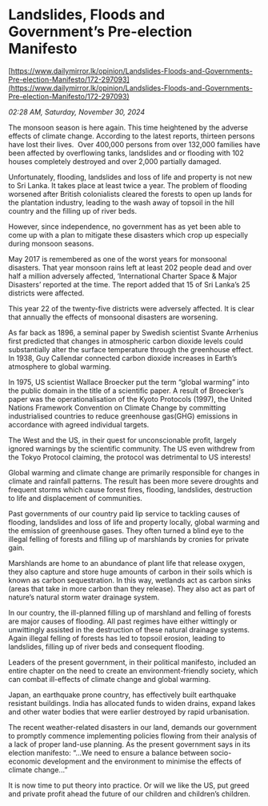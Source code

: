 # Landslides, Floods and Government’s Pre-election Manifesto

[https://www.dailymirror.lk/opinion/Landslides-Floods-and-Governments-Pre-election-Manifesto/172-297093](https://www.dailymirror.lk/opinion/Landslides-Floods-and-Governments-Pre-election-Manifesto/172-297093)

*02:28 AM, Saturday, November 30, 2024*

The monsoon season is here again. This time heightened by the adverse effects of climate change. According to the latest reports, thirteen persons have lost their lives.  Over 400,000 persons from over 132,000 families have been affected by overflowing tanks, landslides and or flooding with 102 houses completely destroyed and over 2,000 partially damaged.

Unfortunately, flooding, landslides and loss of life and property is not new to Sri Lanka. It takes place at least twice a year. The problem of flooding worsened after British colonialists cleared the forests to open up lands for the plantation industry, leading to the wash away of topsoil in the hill country and the filling up of river beds.

However, since independence, no government has as yet been able to come up with a plan to mitigate these disasters which crop up especially during monsoon seasons.

May 2017 is remembered as one of the worst years for monsoonal disasters. That year monsoon rains left at least 202 people dead and over half a million adversely affected, ‘International Charter Space & Major Disasters’ reported at the time. The report added that 15 of Sri Lanka’s 25 districts were affected.

This year 22 of the twenty-five districts were adversely affected. It is clear that annually the effects of monsoonal disasters are worsening.

As far back as 1896, a seminal paper by Swedish scientist Svante Arrhenius first predicted that changes in atmospheric carbon dioxide levels could substantially alter the surface temperature through the greenhouse effect. In 1938, Guy Callendar connected carbon dioxide increases in Earth’s atmosphere to global warming.

In 1975, US scientist Wallace Broecker put the term “global warming” into the public domain in the title of a scientific paper. A result of Broecker’s paper was the operationalisation of the Kyoto Protocols (1997), the United Nations Framework Convention on Climate Change by committing industrialised countries to reduce greenhouse gas(GHG) emissions in accordance with agreed individual targets.

The West and the US, in their quest for unconscionable profit, largely ignored warnings by the scientific community. The US even withdrew from the Tokyo Protocol claiming, the protocol was detrimental to US interests!

Global warming and climate change are primarily responsible for changes in climate and rainfall patterns. The result has been more severe droughts and frequent storms which cause forest fires, flooding, landslides, destruction to life and displacement of communities.

Past governments of our country paid lip service to tackling causes of flooding, landslides and loss of life and property locally, global warming and the emission of greenhouse gases. They often turned a blind eye to the illegal felling of forests and filling up of marshlands by cronies for private gain.

Marshlands are home to an abundance of plant life that release oxygen, they also capture and store huge amounts of carbon in their soils which is known as carbon sequestration. In this way, wetlands act as carbon sinks (areas that take in more carbon than they release). They also act as part of nature’s natural storm water drainage system.

In our country, the ill-planned filling up of marshland and felling of forests are major causes of flooding. All past regimes have either wittingly or unwittingly assisted in the destruction of these natural drainage systems. Again illegal felling of forests has led to topsoil erosion, leading to landslides, filling up of river beds and consequent flooding.

Leaders of the present government, in their political manifesto, included an entire chapter on the need to create an environment-friendly society, which can combat ill-effects of climate change and global warming.

Japan, an earthquake prone country, has effectively built earthquake resistant buildings. India has allocated funds to widen drains, expand lakes and other water bodies that were earlier destroyed by rapid urbanisation.

The recent weather-related disasters in our land, demands our government to promptly commence implementing policies flowing from their analysis of a lack of proper land-use planning. As the present government says in its election manifesto: “...We need to ensure a balance between socio-economic development and the environment to minimise the effects of climate change...”

It is now time to put theory into practice. Or will we like the US, put greed and private profit ahead the future of our children and children’s children.

